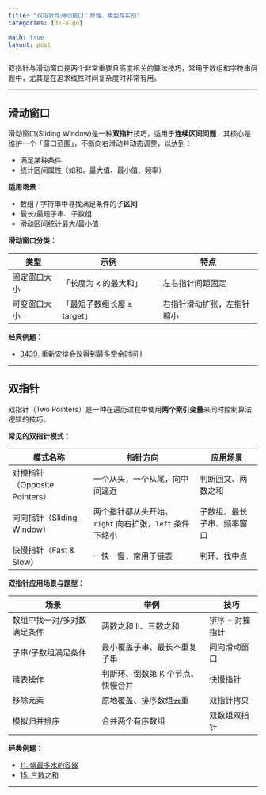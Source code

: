 ```yaml
---
title: "双指针与滑动窗口：原理、模型与实战"
categories: [ds-algo]

math: true
layout: post
---
```


双指针与滑动窗口是两个非常重要且高度相关的算法技巧，常用于数组和字符串问题中，尤其是在追求线性时间复杂度时非常有用。

---

## 滑动窗口

滑动窗口(Sliding Window)是一种**双指针**技巧，适用于**连续区间问题**，其核心是维护一个「窗口范围」，不断向右滑动并动态调整，以达到：

* 满足某种条件
* 统计区间属性（如和、最大值、最小值、频率）

**适用场景：**

* 数组 / 字符串中寻找满足条件的**子区间**
* 最长/最短子串、子数组
* 滑动区间统计最大/最小值

**滑动窗口分类：**

| 类型     | 示例                 | 特点            |
| ------ | ------------------ | ------------- |
| 固定窗口大小 | 「长度为 k 的最大和」       | 左右指针间距固定      |
| 可变窗口大小 | 「最短子数组长度 ≥ target」 | 右指针滑动扩张，左指针缩小 |

**经典例题：**
- [3439. 重新安排会议得到最多空余时间 I](https://leetcode.cn/problems/reschedule-meetings-for-maximum-free-time-i/)

---

## 双指针

双指针（Two Pointers）是一种在遍历过程中使用**两个索引变量**来同时控制算法逻辑的技巧。

**常见的双指针模式：**

| 模式名称                    | 指针方向                                | 应用场景          |
| ----------------------- | ----------------------------------- | ------------- |
| 对撞指针（Opposite Pointers） | 一个从头，一个从尾，向中间逼近                     | 判断回文、两数之和     |
| 同向指针（Sliding Window）    | 两个指针都从头开始，`right` 向右扩张，`left` 条件下缩小 | 子数组、最长子串、频率窗口 |
| 快慢指针（Fast & Slow）       | 一快一慢，常用于链表                          | 判环、找中点        |

**双指针应用场景与题型：**

| 场景             | 举例                 | 技巧        |
| -------------- | ------------------ | --------- |
| 数组中找一对/多对数满足条件 | 两数之和 II、三数之和       | 排序 + 对撞指针 |
| 子串/子数组满足条件     | 最小覆盖子串、最长不重复子串     | 同向滑动窗口    |
| 链表操作           | 判断环、倒数第 K 个节点、快慢合并 | 快慢指针      |
| 移除元素           | 原地覆盖、排序数组去重        | 双指针拷贝     |
| 模拟归并排序         | 合并两个有序数组           | 双数组双指针    |

**经典例题：**
- [11. 盛最多水的容器](https://leetcode.cn/problems/container-with-most-water/)
- [15. 三数之和](https://leetcode.cn/problems/3sum/)

---
